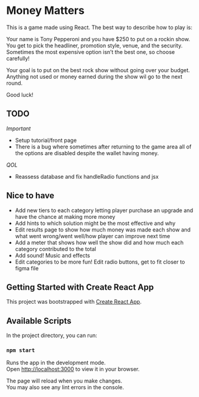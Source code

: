 # Money Matters

This is a game made using React. The best way to describe how to play is:

Your name is Tony Pepperoni and you have $250 to put on a rockin show. You get to pick the headliner, promotion style, venue, and the security. Sometimes the most expensive option isn’t the best one, so choose carefully!

Your goal is to put on the best rock show without going over your budget. Anything not used or money earned during the show wil go to the next round.

Good luck!

## TODO 

*Important*

- Setup tutorial/front page 
- There is a bug where sometimes after returning to the game area all of the options are disabled despite the wallet having money. 

*QOL*
- Reassess database and fix handleRadio functions and jsx


## Nice to have 

- Add new tiers to each category letting player purchase an upgrade and have the chance at making more money
- Add hints to which solution might be the most effective and why
- Edit results page to show how much money was made each show and what went wrong/went well/how player can improve next time
- Add a meter that shows how well the show did and how much each category contributed to the total
- Add sound! Music and effects
- Edit categories to be more fun! Edit radio buttons, get to fit closer to figma file



## Getting Started with Create React App

This project was bootstrapped with [Create React App](https://github.com/facebook/create-react-app).

## Available Scripts

In the project directory, you can run:

### `npm start`

Runs the app in the development mode.\
Open [http://localhost:3000](http://localhost:3000) to view it in your browser.

The page will reload when you make changes.\
You may also see any lint errors in the console.
